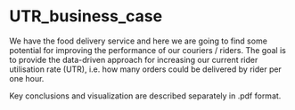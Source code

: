 # UTR_business_case
We have the food delivery service and here we are going to find some potential for improving the performance of our couriers / riders. The goal is to provide the data-driven approach for increasing our current rider utilisation rate (UTR), i.e. how many orders could be delivered by rider per one hour.

Key conclusions and visualization are described separately in .pdf format.
